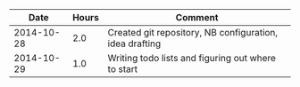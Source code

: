 | Date      | Hours | Comment |
|-----------|-------|---------|
|2014-10-28 | 2.0   | Created git repository, NB configuration, idea drafting |
|2014-10-29 | 1.0   | Writing todo lists and figuring out where to start |
